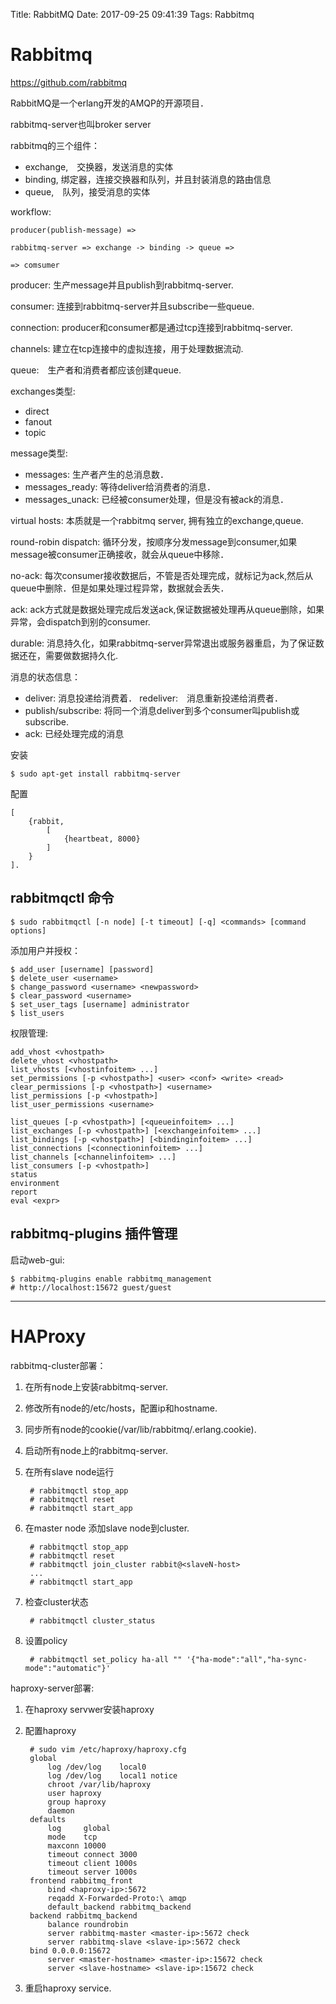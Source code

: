 Title: RabbitMQ
Date: 2017-09-25 09:41:39
Tags: Rabbitmq



# Rabbitmq

<https://github.com/rabbitmq>

RabbitMQ是一个erlang开发的AMQP的开源项目．

rabbitmq-server也叫broker server

rabbitmq的三个组件：

* exchange,　交换器，发送消息的实体
* binding, 绑定器，连接交换器和队列，并且封装消息的路由信息
* queue,　队列，接受消息的实体

workflow:

    producer(publish-message) =>

    rabbitmq-server => exchange -> binding -> queue =>

    => comsumer

producer: 生产message并且publish到rabbitmq-server.

consumer: 连接到rabbitmq-server并且subscribe一些queue.

connection: producer和consumer都是通过tcp连接到rabbitmq-server.

channels: 建立在tcp连接中的虚拟连接，用于处理数据流动.

queue:　生产者和消费者都应该创建queue.

exchanges类型:

* direct
* fanout
* topic

message类型:

* messages: 生产者产生的总消息数．
* messages_ready: 等待deliver给消费者的消息．
* messages_unack: 已经被consumer处理，但是没有被ack的消息．

virtual hosts: 本质就是一个rabbitmq server, 拥有独立的exchange,queue.

round-robin dispatch: 循环分发，按顺序分发message到consumer,如果message被consumer正确接收，就会从queue中移除．

no-ack: 每次consumer接收数据后，不管是否处理完成，就标记为ack,然后从queue中删除．但是如果处理过程异常，数据就会丢失．

ack: ack方式就是数据处理完成后发送ack,保证数据被处理再从queue删除，如果异常，会dispatch到别的consumer.

durable: 消息持久化，如果rabbitmq-server异常退出或服务器重启，为了保证数据还在，需要做数据持久化.

消息的状态信息：

* deliver: 消息投递给消费着．
  redeliver:　消息重新投递给消费者．
* publish/subscribe: 将同一个消息deliver到多个consumer叫publish或subscribe.
* ack: 已经处理完成的消息

安装

    $ sudo apt-get install rabbitmq-server

配置

    [
        {rabbit,
            [
                {heartbeat, 8000}
            ]
        }
    ].

## rabbitmqctl 命令

    $ sudo rabbitmqctl [-n node] [-t timeout] [-q] <commands> [command options]

添加用户并授权：

    $ add_user [username] [password]
    $ delete_user <username>
    $ change_password <username> <newpassword>
    $ clear_password <username>
    $ set_user_tags [username] administrator
    $ list_users

权限管理:

    add_vhost <vhostpath>
    delete_vhost <vhostpath>
    list_vhosts [<vhostinfoitem> ...]
    set_permissions [-p <vhostpath>] <user> <conf> <write> <read>
    clear_permissions [-p <vhostpath>] <username>
    list_permissions [-p <vhostpath>]
    list_user_permissions <username>

    list_queues [-p <vhostpath>] [<queueinfoitem> ...]
    list_exchanges [-p <vhostpath>] [<exchangeinfoitem> ...]
    list_bindings [-p <vhostpath>] [<bindinginfoitem> ...]
    list_connections [<connectioninfoitem> ...]
    list_channels [<channelinfoitem> ...]
    list_consumers [-p <vhostpath>]
    status
    environment
    report
    eval <expr>

## rabbitmq-plugins 插件管理

启动web-gui:

    $ rabbitmq-plugins enable rabbitmq_management
    # http://localhost:15672 guest/guest

***

# HAProxy

rabbitmq-cluster部署：

1. 在所有node上安装rabbitmq-server.
2. 修改所有node的/etc/hosts，配置ip和hostname.
3. 同步所有node的cookie(/var/lib/rabbitmq/.erlang.cookie).
4. 启动所有node上的rabbitmq-server.
5. 在所有slave node运行

        # rabbitmqctl stop_app
        # rabbitmqctl reset
        # rabbitmqctl start_app

6. 在master node 添加slave node到cluster.

        # rabbitmqctl stop_app
        # rabbitmqctl reset
        # rabbitmqctl join_cluster rabbit@<slaveN-host>
        ...
        # rabbitmqctl start_app

7. 检查cluster状态

        # rabbitmqctl cluster_status

8. 设置policy

        # rabbitmqctl set_policy ha-all "" '{"ha-mode":"all","ha-sync-mode":"automatic"}'

haproxy-server部署:

1. 在haproxy servwer安装haproxy
2. 配置haproxy

        # sudo vim /etc/haproxy/haproxy.cfg
        global
            log /dev/log    local0
            log /dev/log    local1 notice
            chroot /var/lib/haproxy
            user haproxy
            group haproxy
            daemon
        defaults
            log     global
            mode    tcp
            maxconn 10000
            timeout connect 3000
            timeout client 1000s
            timeout server 1000s
        frontend rabbitmq_front
            bind <haproxy-ip>:5672
            reqadd X-Forwarded-Proto:\ amqp
            default_backend rabbitmq_backend
        backend rabbitmq_backend
            balance roundrobin
            server rabbitmq-master <master-ip>:5672 check
            server rabbitmq-slave <slave-ip>:5672 check
        bind 0.0.0.0:15672
            server <master-hostname> <master-ip>:15672 check
            server <slave-hostname> <slave-ip>:15672 check

3. 重启haproxy service.

